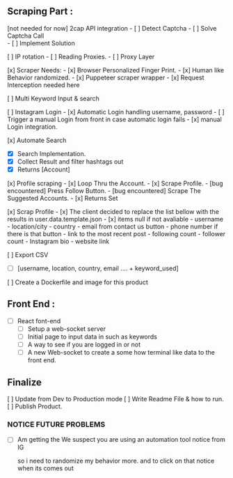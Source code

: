 ## Scraping Part : 

[not needed for now] 2cap API integration 
    - [ ] Detect Captcha 
    - [ ] Solve Captcha Call  
    - [ ] Implement Solution 
    
[ ] IP rotation
    - [ ] Reading Proxies. 
    - [ ] Proxy Layer 

[x] Scraper Needs: 
    - [x] Browser Personalized Finger Print.
    - [x] Human like Behavior randomized.
    - [x] Puppeteer scraper wrapper 
    - [x] Request Interception needed here 

[ ] Multi Keyword Input & search 

[ ] Instagram Login 
    - [x] Automatic Login handling username, password
        - [ ] Trigger a manual Login from front in case automatic login fails 
    - [x] manual Login integration.

[x] Automate Search 
   - [x] Search Implementation. 
   - [x] Collect Result and filter hashtags out
   - [x] Returns [Account]
    
[x] Profile scraping 
    - [x] Loop Thru the Account. 
    - [x] Scrape Profile.
    - [bug encountered] Press Follow Button.
    - [bug encountered] Scrape The Suggested Accounts.
    - [x] Returns Set<Accounts>

[x] Scrap Profile
    - [x] The client decided to replace the list bellow with the results in user.data.template.json
    - [x] items null if not avaliable 
        - username
        - location/city
        - country
        - email from contact us button
        - phone number if there is that button
        - link to the most recent post
        - following count
        - follower count
        - Instagram bio
        - website link 

[ ] Export CSV 
   - [ ] [username, location, country, email .... + keyword_used]

[ ] Create a Dockerfile and image for this product 


## Front End : 
- [ ] React font-end 
    - [ ] Setup a web-socket server 
    - [ ] Initial page to input data in such as keywords 
    - [ ] A way to see if you are logged in or not 
    - [ ] A new Web-socket to create a some how terminal like data to the front end. 

## Finalize 
[ ] Update from Dev to Production mode
[ ] Write Readme File & how to run.
[ ] Publish Product. 




### NOTICE FUTURE PROBLEMS 
- [ ] Am getting the We suspect you are using an automation tool notice from IG 
    
    so i need to randomize my behavior more. and to click on that notice when its comes out 
